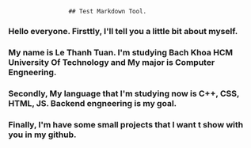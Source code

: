                      ## Test Markdown Tool.
### Hello everyone. **Firsttly**, I'll tell you a little bit about myself.
### My name is Le Thanh Tuan. I'm studying Bach Khoa HCM University Of Technology and My major is Computer Engneering.
### **Secondly**, My language that I'm studying now is C++, CSS, HTML, JS. Backend engneering is my goal.

### **Finally**, I'm have some small projects that I want t show with you in my github.

